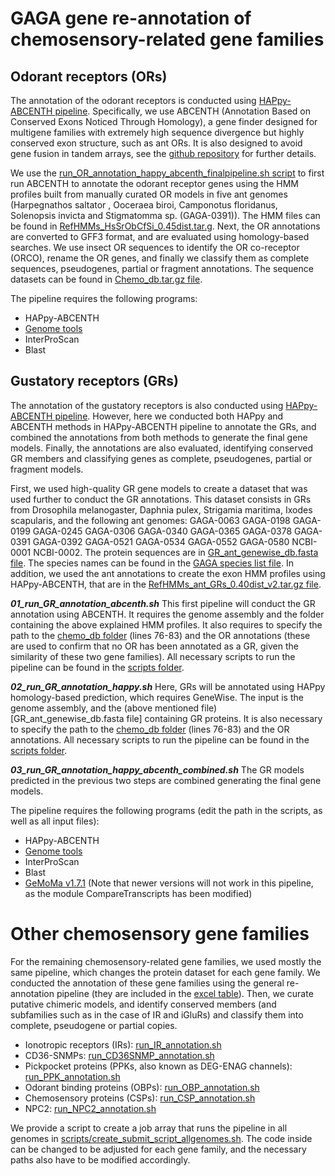 # GAGA gene re-annotation of chemosensory-related gene families

## Odorant receptors (ORs)

The annotation of the odorant receptors is conducted using [HAPpy-ABCENTH pipeline](https://github.com/biorover/HAPpy-ABCENTH). Specifically, we use ABCENTH (Annotation Based on Conserved Exons Noticed Through Homology), a gene finder designed for multigene families with extremely high sequence divergence but highly conserved exon structure, such as ant ORs. It is also designed to avoid gene fusion in tandem arrays, see the [github repository](https://github.com/biorover/HAPpy-ABCENTH) for further details.

We use the [run_OR_annotation_happy_abcenth_finalpipeline.sh script](run_OR_annotation_happy_abcenth_finalpipeline.sh) to first run ABCENTH to annotate the odorant receptor genes using the HMM profiles built from manually curated OR models in five ant genomes (Harpegnathos saltator , Ooceraea biroi, Camponotus floridanus, Solenopsis invicta and Stigmatomma sp. (GAGA-0391)). The HMM files can be found in [RefHMMs_HsSrObCfSi_0.45dist.tar.g](RefHMMs_HsSrObCfSi_0.45dist.tar.gz).
Next, the OR annotations are converted to GFF3 format, and are evaluated using homology-based searches. We use insect OR sequences to identify the OR co-receptor (ORCO), rename the OR genes, and finally we classify them as complete sequences, pseudogenes, partial or fragment annotations. The sequence datasets can be found in [Chemo_db.tar.gz file](Chemo_db.tar.gz).

The pipeline requires the following programs:
- HAPpy-ABCENTH
- [Genome tools](http://genometools.org/)
- InterProScan
- Blast


## Gustatory receptors (GRs)

The annotation of the gustatory receptors is also conducted using [HAPpy-ABCENTH pipeline](https://github.com/biorover/HAPpy-ABCENTH). However, here we conducted both HAPpy and ABCENTH methods in HAPpy-ABCENTH pipeline to annotate the GRs, and combined the annotations from both methods to generate the final gene models. Finally, the annotations are also evaluated, identifying conserved GR members and classifying genes as complete, pseudogenes, partial or fragment models. 

First, we used high-quality GR gene models to create a dataset that was used further to conduct the GR annotations. This dataset consists in GRs from Drosophila melanogaster, Daphnia pulex, Strigamia maritima, Ixodes scapularis, and the following ant genomes: 
GAGA-0063 GAGA-0198 GAGA-0199 GAGA-0245 GAGA-0306 GAGA-0340 GAGA-0365 GAGA-0378 GAGA-0391 GAGA-0392 GAGA-0521 GAGA-0534 GAGA-0552 GAGA-0580 NCBI-0001 NCBI-0002. The protein sequences are in [GR_ant_genewise_db.fasta file](GR_ant_genewise_db.fasta). The species names can be found in the [GAGA species list file](GAGA_species_list.txt). 
In addition, we used the ant annotations to create the exon HMM profiles using HAPpy-ABCENTH, that are in the [RefHMMs_ant_GRs_0.40dist_v2.tar.gz file](RefHMMs_ant_GRs_0.40dist_v2.tar.gz). 


***01_run_GR_annotation_abcenth.sh*** 
This first pipeline will conduct the GR annotation using ABCENTH. It requires the genome assembly and the folder containing the above explained HMM profiles. It also requires to specify the path to the [chemo_db folder](Chemo_db.zip) (lines 76-83) and the OR annotations (these are used to confirm that no OR has been annotated as a GR, given the similarity of these two gene families). All necessary scripts to run the pipeline can be found in the [scripts folder](scripts).

***02_run_GR_annotation_happy.sh***
Here, GRs will be annotated using HAPpy homology-based prediction, which requires GeneWise. The input is the genome assembly, and the (above mentioned file)[GR_ant_genewise_db.fasta file] containing GR proteins. It is also necessary to specify the path to the [chemo_db folder](Chemo_db.zip) (lines 76-83) and the OR annotations. All necessary scripts to run the pipeline can be found in the [scripts folder](scripts).

***03_run_GR_annotation_happy_abcenth_combined.sh*** 
The GR models predicted in the previous two steps are combined generating the final gene models. 


The pipeline requires the following programs (edit the path in the scripts, as well as all input files):
- HAPpy-ABCENTH
- [Genome tools](http://genometools.org/)
- InterProScan
- Blast
- [GeMoMa v1.7.1](http://www.jstacs.de/index.php/GeMoMa) (Note that newer versions will not work in this pipeline, as the module CompareTranscripts has been modified)


# Other chemosensory gene families

For the remaining chemosensory-related gene families, we used mostly the same pipeline, which changes the protein dataset for each gene family. We conducted the annotation of these gene families using the general re-annotation pipeline (they are included in the [excel table](https://docs.google.com/spreadsheets/d/1EI8pShvL_YlbxYEyrlkrod7a-a7W58lR3rWOqlQffgA/edit?usp=sharing)). Then, we curate putative chimeric models, and identify conserved members (and subfamilies such as in the case of IR and iGluRs) and classify them into complete, pseudogene or partial copies. 

- Ionotropic receptors (IRs): [run_IR_annotation.sh](run_IR_annotation.sh)
- CD36-SNMPs: [run_CD36SNMP_annotation.sh](run_CD36SNMP_annotation.sh)
- Pickpocket proteins (PPKs, also known as DEG-ENAG channels): [run_PPK_annotation.sh](run_PPK_annotation.sh)
- Odorant binding proteins (OBPs): [run_OBP_annotation.sh](run_OBP_annotation.sh)
- Chemosensory proteins (CSPs): [run_CSP_annotation.sh](run_CSP_annotation.sh)
- NPC2: [run_NPC2_annotation.sh](run_NPC2_annotation.sh)


We provide a script to create a job array that runs the pipeline in all genomes in [scripts/create_submit_script_allgenomes.sh](scripts/create_submit_script_allgenomes.sh). The code inside can be changed to be adjusted for each gene family, and the necessary paths also have to be modified accordingly. 

